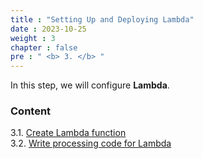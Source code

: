 ```yaml
---
title : "Setting Up and Deploying Lambda"
date : 2023-10-25 
weight : 3 
chapter : false
pre : " <b> 3. </b> "
---
```


In this step, we will configure **Lambda**.

### Content
3.1. [Create Lambda function](3.1-Lambda-function/) \
3.2. [Write processing code for Lambda](3.2-Lambda-code/) 
